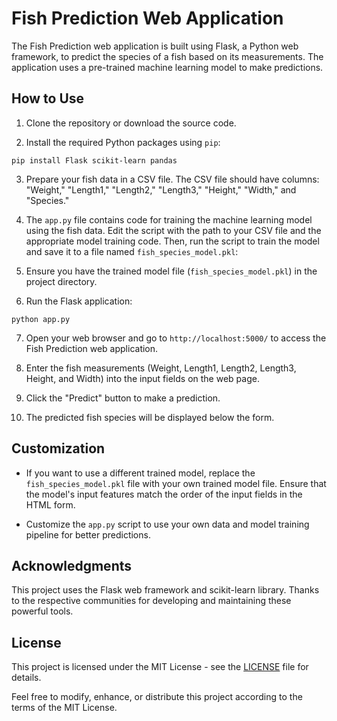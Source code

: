 # Fish Prediction Web Application

The Fish Prediction web application is built using Flask, a Python web framework, to predict the species of a fish based on its measurements. The application uses a pre-trained machine learning model to make predictions.

## How to Use

1. Clone the repository or download the source code.

2. Install the required Python packages using `pip`:

` pip install Flask scikit-learn pandas `

3. Prepare your fish data in a CSV file. The CSV file should have columns: "Weight," "Length1," "Length2," "Length3," "Height," "Width," and "Species."

4. The `app.py` file contains code for training the machine learning model using the fish data. Edit the script with the path to your CSV file and the appropriate model training code. Then, run the script to train the model and save it to a file named `fish_species_model.pkl`:

5. Ensure you have the trained model file (`fish_species_model.pkl`) in the project directory.

6. Run the Flask application:

` python app.py `

7. Open your web browser and go to `http://localhost:5000/` to access the Fish Prediction web application.

8. Enter the fish measurements (Weight, Length1, Length2, Length3, Height, and Width) into the input fields on the web page.

9. Click the "Predict" button to make a prediction.

10. The predicted fish species will be displayed below the form.

## Customization

- If you want to use a different trained model, replace the `fish_species_model.pkl` file with your own trained model file. Ensure that the model's input features match the order of the input fields in the HTML form.

- Customize the `app.py` script to use your own data and model training pipeline for better predictions.

## Acknowledgments

This project uses the Flask web framework and scikit-learn library. Thanks to the respective communities for developing and maintaining these powerful tools.

## License

This project is licensed under the MIT License - see the [LICENSE](LICENSE) file for details.

Feel free to modify, enhance, or distribute this project according to the terms of the MIT License.


